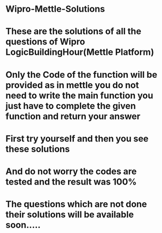 # Wipro-Mettle-Solutions
# These are the solutions of all the questions of Wipro LogicBuildingHour(Mettle Platform)
# Only the Code of the function will be provided as in mettle you do not need to write the main function you just have to complete the given function and return your answer
# First try yourself and then you see these solutions 
# And do not worry the codes are tested and the result was 100%
# The questions which are not done their solutions will be available soon.....
